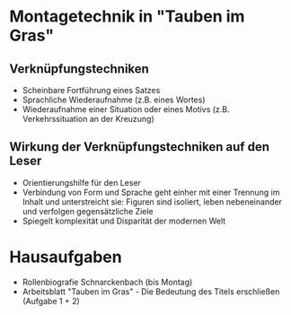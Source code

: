 # Montagetechnik in "Tauben im Gras"

## Verknüpfungstechniken
* Scheinbare Fortführung eines Satzes
* Sprachliche Wiederaufnahme (z.B. eines Wortes)
* Wiederaufnahme einer Situation oder eines Motivs (z.B. Verkehrssituation an der Kreuzung)

## Wirkung der Verknüpfungstechniken auf den Leser
* Orientierungshilfe für den Leser
* Verbindung von Form und Sprache geht einher mit einer Trennung im Inhalt und unterstreicht sie: Figuren sind isoliert, leben nebeneinander und verfolgen gegensätzliche Ziele
* Spiegelt komplexität und Disparität der modernen Welt

# Hausaufgaben
* Rollenbiografie Schnarckenbach (bis Montag)
* Arbeitsblatt "Tauben im Gras" - Die Bedeutung des Titels erschließen (Aufgabe 1 + 2)
